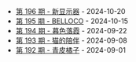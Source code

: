 * [第 196 期 - 新显示器](https://weekly.tw93.fun/posts/196-新显示器) - 2024-10-20
* [第 195 期 - BELLOCO](https://weekly.tw93.fun/posts/195-BELLOCO) - 2024-10-15
* [第 194 期 - 暮色落霞](https://weekly.tw93.fun/posts/194-暮色落霞) - 2024-09-22
* [第 193 期 - 猫的陪伴](https://weekly.tw93.fun/posts/193-猫的陪伴) - 2024-09-08
* [第 192 期 - 青皮橘子](https://weekly.tw93.fun/posts/192-青皮橘子) - 2024-09-01

